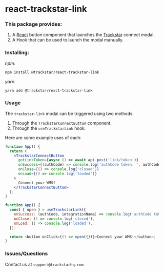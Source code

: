 # react-trackstar-link

### This package provides:

1. A [React](https://reactjs.org/) button component that launches the [Trackstar](https://www.trackstarhq.com/) connect modal.
2. A Hook that can be used to launch the modal manually.

### Installing:

_npm_:

```bash
npm install @trackstar/react-trackstar-link
```

_yarn_:

```bash
yarn add @trackstar/react-trackstar-link
```

### Usage

The `trackstar-link` modal can be triggered using two methods:

1. Through the `TrackstarConnectButton` component.
2. Through the `useTrackstarLink` hook.

Here are some example uses of each:

```jsx
function App() {
  return (
    <TrackstarConnectButton
      getLinkToken={async () => await api.post('link/token')}
      onSuccess={(authCode) => console.log('authCode token: ', authCode)}
      onClose={() => console.log('closed')}
      onLoad={() => console.log('loaded')}
    >
      Connect your WMS!
    </TrackstarConnectButton>
  );
}
```

```js
function App() {
  const { open } = useTrackstarLink({
    onSuccess: (authCode, integrationName) => console.log('authCode token: ', authCode, 'integrationName: ', integrationName),
    onClose: () => console.log('closed'),
    onLoad: () => console.log('loaded'),
  });

  return <button onClick={() => open({})}>Connect your WMS!</button>;
}
```

### Issues/Questions
Contact us at `support@trackstarhq.com`.
